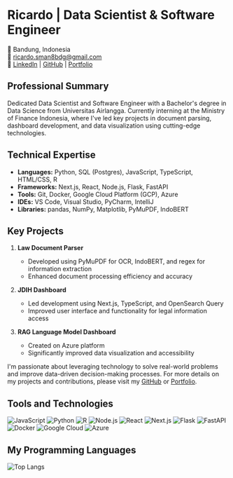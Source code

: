 # Ricardo | Data Scientist & Software Engineer


📍 Bandung, Indonesia  
📧 [ricardo.sman8bdg@gmail.com](mailto:ricardo.sman8bdg@gmail.com)  
🔗 [LinkedIn](https://www.linkedin.com/in/ricardo-do) | [GitHub](https://github.com/ricardo-dodo) | [Portfolio](https://ricardo-dodo.netlify.app/)

## Professional Summary
Dedicated Data Scientist and Software Engineer with a Bachelor's degree in Data Science from Universitas Airlangga. Currently interning at the Ministry of Finance Indonesia, where I've led key projects in document parsing, dashboard development, and data visualization using cutting-edge technologies.

## Technical Expertise
- **Languages:** Python, SQL (Postgres), JavaScript, TypeScript, HTML/CSS, R
- **Frameworks:** Next.js, React, Node.js, Flask, FastAPI
- **Tools:** Git, Docker, Google Cloud Platform (GCP), Azure
- **IDEs:** VS Code, Visual Studio, PyCharm, IntelliJ
- **Libraries:** pandas, NumPy, Matplotlib, PyMuPDF, IndoBERT

## Key Projects
1. **Law Document Parser**
   - Developed using PyMuPDF for OCR, IndoBERT, and regex for information extraction
   - Enhanced document processing efficiency and accuracy

2. **JDIH Dashboard**
   - Led development using Next.js, TypeScript, and OpenSearch Query
   - Improved user interface and functionality for legal information access

3. **RAG Language Model Dashboard**
   - Created on Azure platform
   - Significantly improved data visualization and accessibility

I'm passionate about leveraging technology to solve real-world problems and improve data-driven decision-making processes. For more details on my projects and contributions, please visit my [GitHub](https://github.com/ricardo-dodo) or [Portfolio](https://ricardo-dodo.netlify.app/).

## Tools and Technologies
<p align="left">
  <img src="https://img.shields.io/badge/-JavaScript-000?&logo=JavaScript" alt="JavaScript"/>
  <img src="https://img.shields.io/badge/-Python-000?&logo=Python" alt="Python"/>
  <img src="https://img.shields.io/badge/-R-000?&logo=R" alt="R"/>
  <img src="https://img.shields.io/badge/-Node.js-000?&logo=Node.js" alt="Node.js"/>
  <img src="https://img.shields.io/badge/-React-000?&logo=React" alt="React"/>
  <img src="https://img.shields.io/badge/-Next.js-000?&logo=Next.js" alt="Next.js"/>
  <img src="https://img.shields.io/badge/-Flask-000?&logo=Flask" alt="Flask"/>
  <img src="https://img.shields.io/badge/-FastAPI-000?&logo=FastAPI" alt="FastAPI"/>
  <img src="https://img.shields.io/badge/-Docker-000?&logo=Docker" alt="Docker"/>
  <img src="https://img.shields.io/badge/-Google%20Cloud-000?&logo=Google%20Cloud" alt="Google Cloud"/>
  <img src="https://img.shields.io/badge/-Azure-000?&logo=Microsoft%20Azure" alt="Azure"/>
</p>

## My Programming Languages
![Top Langs](https://github-readme-stats.vercel.app/api/top-langs/?username=ricardo-dodo&layout=compact&theme=dark)
